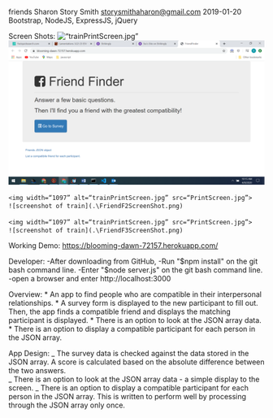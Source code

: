 friends
Sharon Story Smith storysmithaharon@gmail.com
2019-01-20
Bootstrap, NodeJS, ExpressJS, jQuery

Screen Shots:
    <img width=“1097” alt=“trainPrintScreen.jpg” src=“PrintScreen.jpg”>
    ![screenshot of train](.\FriendF1ScreenShot.png)

    <img width=“1097” alt=“trainPrintScreen.jpg” src=“PrintScreen.jpg”>
    ![screenshot of train](.\FriendF2ScreenShot.png)

    <img width=“1097” alt=“trainPrintScreen.jpg” src=“PrintScreen.jpg”>
    ![screenshot of train](.\FriendF3ScreenShot.png)

Working Demo:
    https://blooming-dawn-72157.herokuapp.com/

Developer: 
    -After downloading from GitHub,
    -Run "$npm install" on the git bash command line.
    -Enter "$node server.js" on the git bash command line.
    -open a browser and enter http://localhost:3000
    
Overview:
    * An app to find people who are compatible in their interpersonal relationships.
    * A survey form is displayed to the new participant to fill out. Then, the app finds a
      compatible friend and displays the matching participant is displayed.
    * There is an option to look at the JSON array data.
    * There is an option to display a compatible participant for each person in the JSON
      array.


App Design:
    _ The survey data is checked against the data stored in the JSON array. A score is
      calculated based on the absolute difference between the two answers.  
    _ There is an option to look at the JSON array data - a simple display to the screen. 
    _ There is an option to display a compatible participant for each person in the JSON
      array. This is written to perform well by processing through the JSON array only once.


